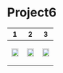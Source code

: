 # Project6

|1|2|3|
|---|---|---|
|<p align="center"><img src = "https://user-images.githubusercontent.com/97438155/221566421-76b209d2-35a9-4b5d-8b40-f4bf02548505.png" width="90%" height="90%"></p>|<p align="center"><img src = "https://user-images.githubusercontent.com/97438155/221566440-e3476295-9edc-4eb5-ba9c-39fe9ca0b23d.png" width="90%" height="90%"></p>|<p align="center"><img src = "https://user-images.githubusercontent.com/97438155/221566446-f5283974-98bf-4231-8449-099bb4a30288.png" width="90%" height="90%"></p>|
